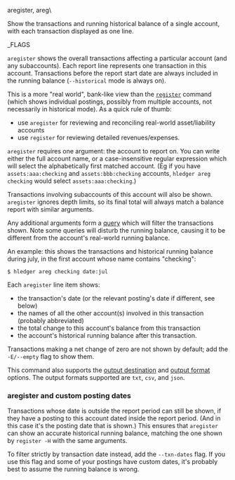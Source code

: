 aregister, areg\

Show the transactions and running historical balance of a single account,
with each transaction displayed as one line.

_FLAGS

`aregister` shows the overall transactions affecting a particular account (and
any subaccounts). Each report line represents one transaction in this account.
Transactions before the report start date are always included in the running balance
(`--historical` mode is always on).

This is a more "real world", bank-like view than the [`register`](#register) 
command (which shows individual postings, possibly from multiple accounts,
not necessarily in historical mode). 
As a quick rule of thumb:
- use `aregister` for reviewing and reconciling real-world asset/liability accounts
- use `register` for reviewing detailed revenues/expenses.

`aregister` requires one argument: the account to report on.
You can write either the full account name, or a case-insensitive regular expression 
which will select the alphabetically first matched account.
(Eg if you have `assets:aaa:checking` and `assets:bbb:checking` accounts,
`hledger areg checking` would select `assets:aaa:checking`.)

Transactions involving subaccounts of this account will also be shown.
`aregister` ignores depth limits, so its final total will always match 
a balance report with similar arguments.

Any additional arguments form a [query](#queries) which will filter the
transactions shown. Note some queries will disturb the running balance,
causing it to be different from the account's real-world running balance.

An example: this shows the transactions and historical running balance
during july, in the first account whose name contains "checking":

```shell
$ hledger areg checking date:jul
```

Each `aregister` line item shows:

- the transaction's date (or the relevant posting's date if different, see below)
- the names of all the other account(s) involved in this transaction (probably abbreviated)
- the total change to this account's balance from this transaction
- the account's historical running balance after this transaction.

Transactions making a net change of zero are not shown by default;
add the `-E/--empty` flag to show them.

This command also supports the
[output destination](hledger.html#output-destination) and
[output format](hledger.html#output-format) options.
The output formats supported are `txt`, `csv`, and `json`.

### aregister and custom posting dates

Transactions whose date is outside the report period can still be
shown, if they have a posting to this account dated inside the report
period. (And in this case it's the posting date that is shown.) 
This ensures that `aregister` can show an accurate historical running
balance, matching the one shown by `register -H` with the same
arguments.

To filter strictly by transaction date instead, add the `--txn-dates`
flag. If you use this flag and some of your postings have custom
dates, it's probably best to assume the running balance is wrong.

